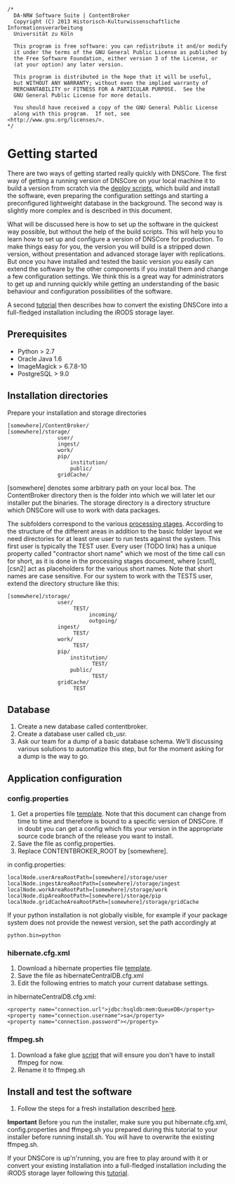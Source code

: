 	/*
	  DA-NRW Software Suite | ContentBroker
	  Copyright (C) 2013 Historisch-Kulturwissenschaftliche Informationsverarbeitung
	  Universität zu Köln
	
	  This program is free software: you can redistribute it and/or modify
	  it under the terms of the GNU General Public License as published by
	  the Free Software Foundation, either version 3 of the License, or
	  (at your option) any later version.
	
	  This program is distributed in the hope that it will be useful,
	  but WITHOUT ANY WARRANTY; without even the implied warranty of
	  MERCHANTABILITY or FITNESS FOR A PARTICULAR PURPOSE.  See the
	  GNU General Public License for more details.
	
	  You should have received a copy of the GNU General Public License
	  along with this program.  If not, see <http://www.gnu.org/licenses/>.
	*/

# Getting started

There are two ways of getting started really quickly with DNSCore. 
The first way of getting a running version of DNSCore on your
local machine it to build a version from scratch via the 
[deploy scripts](https://github.com/da-nrw/DNSCore/blob/master/ContentBroker/src/main/markdown/deploy.md), 
which build and install the software,
even preparing the configuration settings and starting a preconfigured lightweight database in the background. The second
way is slightly more complex and is described in this document.

What will be discussed here is how to set up the software in the quickest way possible, but 
without the help of the build scripts. This will help you to learn how to set up and configure
a version of DNSCore for production. To make things easy for you, the version you will build is a stripped
down version, without presentation and advanced storage layer with replications. But once you have installed and tested
the basic version you easily can extend the software by the other components if you install them and change a few
configuration settings. We think this is a great way for administrators to get up and running quickly while
getting an understanding of the basic behaviour and configuration possibilities of the software.

A second [tutorial](https://github.com/da-nrw/DNSCore/blob/master/ContentBroker/src/main/markdown/installation.md) then describes
how to convert the existing DNSCore into a full-fledged installation including the iRODS storage layer.

## Prerequisites

* Python > 2.7
* Oracle Java 1.6 
* ImageMagick > 6.7.8-10
* PostgreSQL > 9.0

## Installation directories

Prepare your installation and storage directories

    [somewhere]/ContentBroker/
    [somewhere]/storage/
                    user/
                    ingest/
                    work/
                    pip/
                        institution/
                        public/
                    gridCache/                  

[somewhere] denotes some arbitrary path on your local box.
The ContentBroker directory then is the folder into which we will later let
our installer put the binaries. The storage directory is a directory structure
which DNSCore will use to work with data packages. 

The subfolders correspond to the various 
[processing stages](https://github.com/da-nrw/DNSCore/blob/master/ContentBroker/src/main/markdown/processing_stages.md).
According to the structure of the different areas in addition to the basic folder layout we need directories
for at least one user to run tests against the system. This first user is typically the TEST user. Every user (TODO link)
has a unique property called "contractor short name" which we most of the time call csn for short, as it is done in the
processing stages document, where [csn1],[csn2] act as placeholders for the various short names. Note that short names 
are case sensitive. For our system to work with the TESTS user, extend the directory structure like this:

    [somewhere]/storage/
                    user/
                         TEST/
                              incoming/
                              outgoing/
                    ingest/
                         TEST/
                    work/
                         TEST/
                    pip/
                        institution/
                               TEST/
                        public/
                               TEST/
                    gridCache/
                         TEST   

## Database

1. Create a new database called contentbroker.
1. Create a database user called cb_usr.
1. Ask our team for a dump of a basic database schema. We'll discussing various solutions to automatize this step, 
but for the moment asking for a dump is the way to go.

## Application configuration

### config.properties

1. Get a properties file 
[template](https://github.com/da-nrw/DNSCore/blob/master/ContentBroker/src/main/conf/config.properties.dev). Note that this document
can change from time to time and therefore is bound to a specific version of DNSCore. If in doubt you can get a config which fits your
version in the appropriate source code branch of the release you want to install.
1. Save the file as config.properties.
1. Replace CONTENTBROKER_ROOT by [somewhere].

in config.properties:    
    
    localNode.userAreaRootPath=[somewhere]/storage/user
    localNode.ingestAreaRootPath=[somewhere]/storage/ingest
    localNode.workAreaRootPath=[somewhere]/storage/work
    localNode.dipAreaRootPath=[somewhere]/storage/pip
    localNode.gridCacheAreaRootPath=[somewhere]/storage/gridCache

If your python installation is not globally visible, for example if your package system does not provide
the newest version, set the path accordingly at

    python.bin=python

### hibernate.cfg.xml

1. Download a hibernate properties file 
[template](https://github.com/da-nrw/DNSCore/blob/master/ContentBroker/src/main/xml/hibernateCentralDB.cfg.xml.inmem).
1. Save the file as hibernateCentralDB.cfg.xml
1. Edit the following entries to match your current database settings.

in hibernateCentralDB.cfg.xml:

    <property name="connection.url">jdbc:hsqldb:mem:QueueDB</property>
    <property name="connection.username">sa</property>
    <property name="connection.password"></property>

### ffmpeg.sh

1. Download a fake glue [script](https://github.com/da-nrw/DNSCore/blob/master/ContentBroker/src/main/bash/ffmpeg.sh.fake) 
that will ensure you don't have to install ffmpeg for now.
2. Rename it to ffmpeg.sh

## Install and test the software

1. Follow the steps for a fresh installation described 
[here](https://github.com/da-nrw/DNSCore/blob/master/ContentBroker/src/main/markdown/installation.md#installation--fresh-installation).

**Important** Before you run the installer, make sure you put hibernate.cfg.xml, config.properties and ffmpeg.sh
 you prepared during this tutorial to your installer before running install.sh. You will have to overwrite the existing
 ffmpeg.sh.

If your DNSCore is up'n'running, you are free to play around with it or convert your existing installation into a full-fledged
installation including the iRODS storage layer following this [tutorial](https://github.com/da-nrw/DNSCore/blob/master/ContentBroker/src/main/markdown/full_fledged_installation.md).

